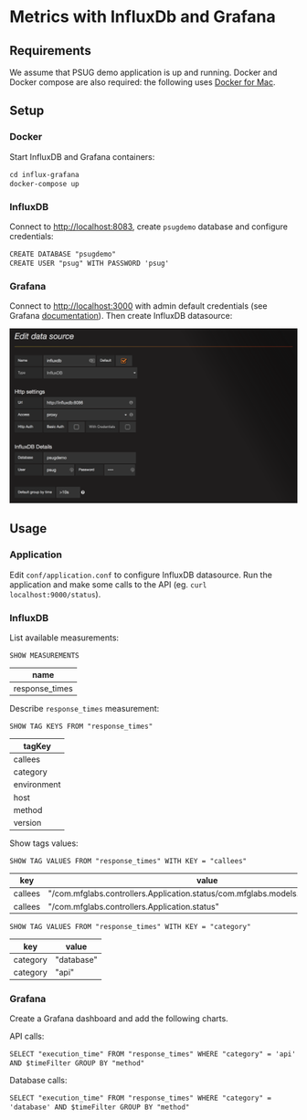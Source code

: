 # Metrics with InfluxDb and Grafana

## Requirements

We assume that PSUG demo application is up and running.
Docker and Docker compose are also required: the following uses [Docker for Mac](https://docs.docker.com/docker-for-mac/). 

## Setup

### Docker

Start InfluxDB and Grafana containers:

```
cd influx-grafana
docker-compose up
```

### InfluxDB

Connect to <http://localhost:8083>, create `psugdemo` database and configure credentials:

```
CREATE DATABASE "psugdemo"
CREATE USER "psug" WITH PASSWORD 'psug'
```

### Grafana

Connect to <http://localhost:3000> with admin default credentials (see Grafana [documentation](http://docs.grafana.org/installation/configuration/#security)).
Then create InfluxDB datasource:

![InfluxDB Datasource Configuration](/influx-grafana/grafana_influxdb.png)

## Usage

### Application

Edit `conf/application.conf` to configure InfluxDB datasource.
Run the application and make some calls to the API (eg. `curl localhost:9000/status`).

### InfluxDB

List available measurements:

```
SHOW MEASUREMENTS
```

| name           |
| -------------- |
| response_times |


Describe `response_times` measurement:

```
SHOW TAG KEYS FROM "response_times"
```

| tagKey      |
| ----------- |
| callees     |
| category    |
| environment |
| host        |
| method      |
| version     |


Show tags values:

```
SHOW TAG VALUES FROM "response_times" WITH KEY = "callees"
```

| key     | value                                                                             |
| ------- | --------------------------------------------------------------------------------- |
| callees | "/com.mfglabs.controllers.Application.status/com.mfglabs.models.db.Database.test" |
| callees | "/com.mfglabs.controllers.Application.status"                                     |


```
SHOW TAG VALUES FROM "response_times" WITH KEY = "category"
```

| key      | value      |
| -------- | ---------- |
| category | "database" |
| category | "api"      |


### Grafana

Create a Grafana dashboard and add the following charts.

API calls:

```
SELECT "execution_time" FROM "response_times" WHERE "category" = 'api' AND $timeFilter GROUP BY "method"
```

Database calls:

```
SELECT "execution_time" FROM "response_times" WHERE "category" = 'database' AND $timeFilter GROUP BY "method"
```
